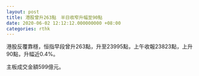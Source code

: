 ```yaml
---
layout: post
title: 港股曾升263點　半日收窄升幅至90點
date: 2020-06-02 12:12:12.000000000 +08:00
categories: rthk
---
```


港股反覆靠穩，恒指早段曾升263點，升至23995點，上午收報23823點，上升90點，升幅近0.4%。

主板成交金額599億元。
